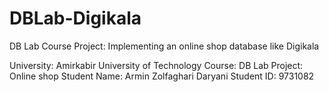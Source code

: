 # DBLab-Digikala
DB Lab Course Project: Implementing an online shop database like Digikala

University: Amirkabir University of Technology
Course: DB Lab
Project: Online shop
Student Name: Armin Zolfaghari Daryani
Student ID: 9731082
